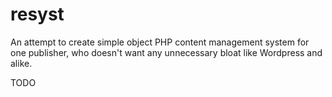 # resyst

An attempt to create simple object PHP content management system for one
publisher, who doesn't want any unnecessary bloat like Wordpress and alike.

TODO
